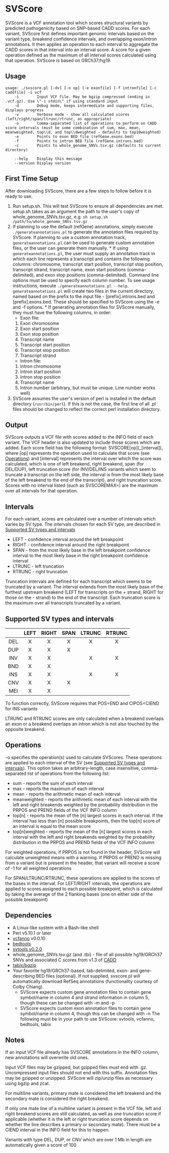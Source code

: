 # SVScore
SVScore is a VCF annotation tool which scores structural variants by predicted pathogenicity based on SNP-based CADD scores. For each variant, SVScore first defines important genomic intervals based on the variant type, breakend confidence intervals, and overlapping exon/intron annotations. It then applies an operation to each interval to aggregate the CADD scores in that interval into an interval score. A score for a given operation defined as the maximum of all interval scores calculated using that operation. SVScore is based on GRCh37/hg19.

## Usage
```
usage: ./svscore.pl [-dv] [-o op] [-e exonfile] [-f intronfile] [-c caddfile] -i vcf
    -i        Input VCF file. May be bgzip compressed (ending in .vcf.gz). Use \"-i stdin\" if using standard input
    -d        Debug mode, keeps intermediate and supporting files, displays progress
    -v        Verbose mode - show all calculated scores (left/right/span/ltrunc/rtrunc, as appropriate)
    -o        Comma-separated list of operations to perform on CADD score intervals (must be some combination of sum, max, mean, meanweighted, top\\d, and top\\dweighted - defaults to top10weighted)
    -e        Points to exon BED file (refGene.exons.bed)
    -f        Points to intron BED file (refGene.introns.bed)
    -c        Points to whole_genome_SNVs.tsv.gz (defaults to current directory)

    --help    Display this message
    --version Display version
```

## First Time Setup
After downloading SVScore, there are a few steps to follow before it is ready to use.
  1. Run setup.sh. This will test SVScore to ensure all dependencies are met. setup.sh takes as an argument the path to the user's copy of whole_genome_SNVs.tsv.gz, e.g. `sh setup.sh /path/to/whole_genome_SNVs.tsv.gz`
  2. If planning to use the default (refGene) annotations, simply execute `./generateannotations.pl` to generate the annotation files required by SVScore. If planning to use a custom annotation track, `generateannotations.pl` can be used to generate custom annotation files, or the user can generate them manually.
    * If using `generateannotations.pl`, the user must supply an annotation track in which each line represents a transcript and contains the following columns: chromosome, transcript start position, transcript stop position, transcript strand, transcript name, exon start positions (comma-delimited), and exon stop positions (comma-delimited). Command line options must be used to specify each column number. To see usage instructions, execute `./generateannotations.pl --help`. `generateannotations.pl` will create two files in the current directory, named based on the prefix to the input file - [prefix].introns.bed and [prefix].exons.bed. These should be specified to SVScore using the -e and -f options.
    * If generating annotation files for SVScore manually, they must have the following columns, in order:
      * Exon file:
	  1. Exon chromosome
	  2. Exon start position
	  3. Exon stop position
	  4. Transcript name
	  5. Transcript start position
	  6. Transcript stop position
	  7. Transcript strand
      * Intron file:
	  1. Intron chromosome
	  2. Intron start position
	  3. Intron stop position
	  4. Transcript name
	  5. Intron number (arbitrary, but must be unique. Line number works well)
  3. SVScore assumes the user's version of perl is installed in the default directory (`/usr/bin/perl`). If this is not the case, the first line of all .pl files should be changed to reflect the correct perl installation directory.

## Output
SVScore outputs a VCF file with scores added to the INFO field of each variant. The VCF header is also updated to include those scores which are added. Each score field has the following format: SVSCORE\[op\](_[interval]), where [op] represents the operation used to calculate that score (see [Operations](#operations)) and [interval] represents the interval over which the score was calculated, which is one of left breakend, right breakend, span (for DEL/DUP), left truncation score (for INV/DEL/INS variants which seem to truncate a transcript on the left side, the interval is from the most likely base of the left breakend to the end of the transcript), and right truncation score. Scores with no interval listed (such as SVSCOREMAX=) are the maximum over all intervals for that operation.

## Intervals
For each variant, scores are calculated over a number of intervals which varies by SV type. The intervals chosen for each SV type, are described in [Supported SV types and intervals](#supported-sv-types-and-intervals)
* LEFT - confidence interval around the left breakpoint
* RIGHT - confidence interval around the right breakpoint
* SPAN - from the most likely base in the left breakpoint confidence interval to the most likely base in the right breakpoint confidence interval
* LTRUNC - left truncation
* RTRUNC - right truncation

Truncation intervals are defined for each transcript which seems to be truncated by a variant. The interval extends from the most likely base of the furthest upstream breakend (LEFT for transcripts on the + strand, RIGHT for those on the - strand) to the end of the transcript. Each truncation score is the maximum over all transcripts truncated by a variant.

## Supported SV types and intervals
|      | LEFT | RIGHT | SPAN | LTRUNC | RTRUNC
|:---:|:---:|:---:|:---:|:---:|:---:
|DEL|X|X|X|X|X
|DUP|X|X|X||
|INV|X|X||X|X
|BND|X|X|||
|INS|X|X||X|X
|CNV|X|X|X||
|MEI|X|X|||
To function correctly, SVScore requires that POS=END and CIPOS=CIEND for INS variants

LTRUNC and RTRUNC scores are only calculated when a breakend overlaps an exon or a breakend overlaps an intron which is not also touched by the opposite breakend.

## Operations
-o specifies the operation(s) used to calculate SVScores. These operations are applied to each interval of the SV (see [Supported SV types and intervals](#supported-sv-types-and-intervals)). This option takes an arbitrary-length, case insensitive, comma-separated list of operations from the following list:
* sum - reports the sum of each interval
* max - reports the maximum of each interval
* mean - reports the arithmetic mean of each interval
* meanweighted - reports the arithmetic mean of each interval with the left and right breakends weighted by the probability distribution in the PRPOS and PREND fields of the VCF INFO column 
* top[n] - reports the mean of the [n] largest scores in each interval. If the interval has less than [n] possible breakpoints, then the top[n] score of an interval is equal to the mean score
* top[n]weighted - reports the mean of the [n] largest scores in each interval with the left and right breakends weighted by the probability distribution in the PRPOS and PREND fields of the VCF INFO column

For weighted operations, if PRPOS is not found in the header, SVScore will calculate unweighted means with a warning. If PRPOS or PREND is missing from a variant but is present in the header, that variant will receive a score of -1 for all weighted operations

For SPAN/LTRUNC/RTRUNC, these operations are applied to the scores of the bases in the interval. For LEFT/RIGHT intervals, the operations are applied to scores assigned to each possible breakpoint, which is calculated by taking the average of the 2 flanking bases (one on either side of the possible breakpoint)

## Dependencies
* A Linux-like system with a Bash-like shell
* Perl v5.10.1 or later
* [vcfanno](https://www.github.com/brentp/vcfanno) v0.0.10
* [bedtools](https://www.github.com/arq5x/bedtools2)
* [svtools v0.2.0](https://github.com/hall-lab/svtools/releases/tag/v0.2.0)
* whole_genome_SNVs.tsv.gz (and .tbi) - file of all possible hg19/GRCh37 SNVs and associated C scores from v1.3 of [CADD](http://cadd.gs.washington.edu/download) 
* [tabix/bgzip](https://github.com/samtools/htslib)
* Your favorite hg19/GRCh37-based, tab-delimited, exon- and gene-describing BED files (optional). If not supplied, svscore.pl will automatically download RefSeq annotations (functionality courtesy of Colby Chiang).
  * SVScore expects custom gene annotation files to contain gene symbol/name in column 4 and strand information in column 5, though these can be changed with -m and -p
  * SVScore expects custom exon annotation files to contain gene symbol/name in column 4, though this can be changed with -n
The following must be in your path to use SVScore: svtools, vcfanno, bedtools, tabix
  
## Notes
If an input VCF file already has SVSCORE annotations in the INFO column, new annotations will overwrite old ones.

Input VCF files may be gzipped, but gzipped files must end with .gz. Uncompressed input files should not end with this suffix. Annotation files may be gzipped or unzipped. SVScore will zip/unzip files as necessary using bgzip and zcat.

For multiline variants, primary mate is considered the left breakend and the secondary mate is considered the right breakend.

If only one mate line of a multiline variant is present in the VCF file, left and right breakend scores are still calculated, as well as one truncation score if applicable (whether it is the left or right truncation score depends on whether the line describes a primary or secondary mate). There must be a CIEND interval in the INFO field for this to happen.

Variants with type DEL, DUP, or CNV which are over 1 Mb in length are automatically given a score of 100
